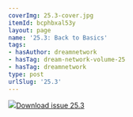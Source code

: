 ```yaml
---
coverImg: 25.3-cover.jpg
itemId: bcphbxal53y
layout: page
name: '25.3: Back to Basics'
tags:
- hasAuthor: dreamnetwork
- hasTag: dream-network-volume-25
- hasTag: dreamnetwork
type: post
urlSlug: '25.3'
---
```

<img class="card-journal-img" src="../images/25.3-rect.jpg"/><a href="../files/pdfs/Volume_25/25.3_back_to_basics.pdf" download="">Download issue 25.3</a>
